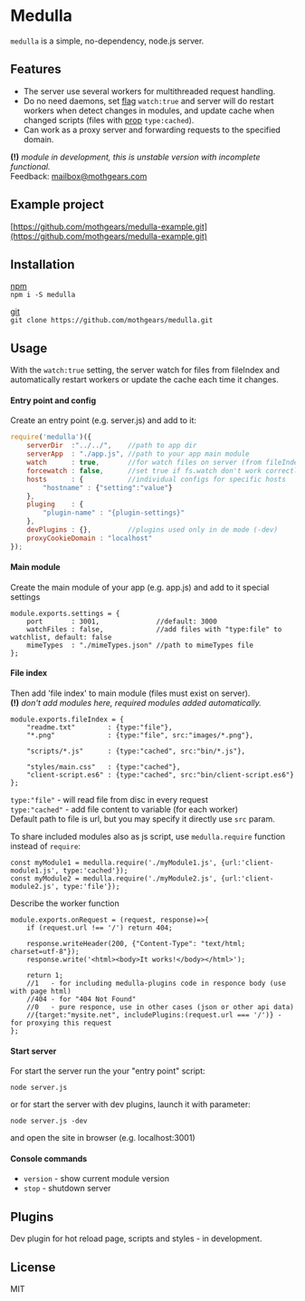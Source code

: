 # Medulla
`medulla` is a simple, no-dependency, node.js server.

## Features
- The server use several workers for multithreaded request handling.
- Do no need daemons, set [flag](#entry-point-and-config) `watch:true` 
and server will do restart workers when detect changes in modules, 
and update cache when changed scripts (files with [prop](#file-index) `type:cached`).
- Can work as a proxy server and forwarding requests to the specified domain.

**(!)** *module in development, this is unstable version with incomplete functional.*  
Feedback:
[mailbox@mothgears.com](mailto:mailbox@mothgears.com)

## Example project
[https://github.com/mothgears/medulla-example.git](https://github.com/mothgears/medulla-example.git)

## Installation

[npm](https://www.npmjs.com/package/medulla)  
`npm i -S medulla`
  
[git](https://github.com/mothgears/medulla.git)  
`git clone https://github.com/mothgears/medulla.git`

## Usage
With the `watch:true` setting, the server watch for files from fileIndex and automatically restart workers or update the cache each time it changes.

#### Entry point and config
Create an entry point (e.g. server.js) and add to it:
```js
require('medulla')({
    serverDir  :"../../",    //path to app dir
    serverApp  : "./app.js", //path to your app main module
    watch      : true,       //for watch files on server (from fileIndex)
    forcewatch : false,      //set true if fs.watch don't work correctly
    hosts      : {           //individual configs for specific hosts
    	"hostname" : {"setting":"value"} 
    },
    pluging    : {
    	"plugin-name" : "{plugin-settings}"
    }, 
    devPlugins : {},         //plugins used only in de mode (-dev)
    proxyCookieDomain : "localhost"
});
```

#### Main module
Create the main module of your app (e.g. app.js) and add to it special settings
```es6
module.exports.settings = {
	port       : 3001,              //default: 3000
	watchFiles : false,             //add files with "type:file" to watchlist, default: false
	mimeTypes  : "./mimeTypes.json" //path to mimeTypes file
};
```

#### File index
Then add 'file index' to main module (files must exist on server).  
**(!)** *don't add modules here, required modules added automatically.*
```es6
module.exports.fileIndex = {
	"readme.txt"        : {type:"file"},
	"*.png"             : {type:"file", src:"images/*.png"},

	"scripts/*.js"      : {type:"cached", src:"bin/*.js"},

	"styles/main.css"   : {type:"cached"},
	"client-script.es6" : {type:"cached", src:"bin/client-script.es6"}
};
```
`type:"file"`   - will read file from disc in every request  
`type:"cached"` - add file content to variable (for each worker)  
Default path to file is url, but you may specify it directly use `src` param.  

To share included modules also as js script, use `medulla.require` function instead of `require`:
```es6
const myModule1 = medulla.require('./myModule1.js', {url:'client-module1.js', type:'cached'});
const myModule2 = medulla.require('./myModule2.js', {url:'client-module2.js', type:'file'});
```

Describe the worker function
```es6
module.exports.onRequest = (request, response)=>{
    if (request.url !== '/') return 404;

    response.writeHeader(200, {"Content-Type": "text/html; charset=utf-8"});
    response.write('<html><body>It works!</body></html>');
    
    return 1; 
    //1   - for including medulla-plugins code in responce body (use with page html)
    //404 - for "404 Not Found"
    //0   - pure responce, use in other cases (json or other api data)
    //{target:"mysite.net", includePlugins:(request.url === '/')} - for proxying this request
};
```

#### Start server
For start the server run the your "entry point" script:
```
node server.js
```

or for start the server with dev plugins, launch it with parameter:
```
node server.js -dev
```
and open the site in browser (e.g. localhost:3001)

#### Console commands
  - `version` - show current module version  
  - `stop` - shutdown server

## Plugins
Dev plugin for hot reload page, scripts and styles - in development.

## License
MIT
